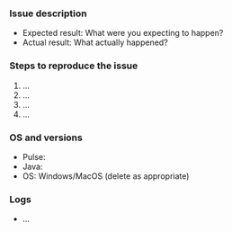 ### Issue description

<!--- Write a short description about the issue -->

<!--- If you are reporting a regression or unexpected behaviour, please include the below information: -->
- Expected result: What were you expecting to happen?
- Actual result: What actually happened?

### Steps to reproduce the issue
<!--- Help us find the problem by adding steps to reproduce the issue -->
1. ...
2. ...
3. ...
4. ...

### OS and versions
<!--- Go to the about section in the settings to view your system information -->
* Pulse: <!-- Please put the version number here. -->
* Java: <!-- Please put the version of Java you are using -->
* OS: Windows/MacOS (delete as appropriate) <!-- Please put what Operating System your using -->

### Logs
<!-- Please use gist and paste your log on there and then paste the link to that gist here. -->

* ...

